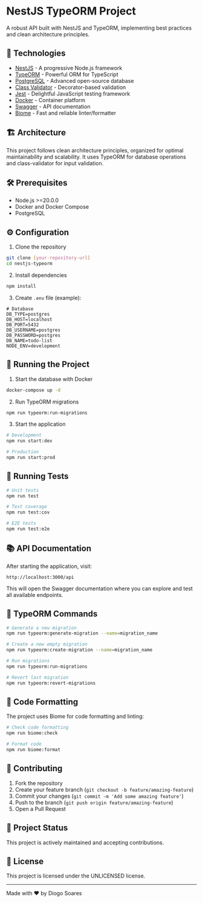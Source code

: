 # NestJS TypeORM Project

A robust API built with NestJS and TypeORM, implementing best practices and clean architecture principles.

## 🚀 Technologies

- [NestJS](https://nestjs.com/) - A progressive Node.js framework
- [TypeORM](https://typeorm.io/) - Powerful ORM for TypeScript
- [PostgreSQL](https://www.postgresql.org/) - Advanced open-source database
- [Class Validator](https://github.com/typestack/class-validator) - Decorator-based validation
- [Jest](https://jestjs.io/) - Delightful JavaScript testing framework
- [Docker](https://www.docker.com/) - Container platform
- [Swagger](https://swagger.io/) - API documentation
- [Biome](https://biomejs.dev/) - Fast and reliable linter/formatter

## 🏗️ Architecture

This project follows clean architecture principles, organized for optimal maintainability and scalability. It uses TypeORM for database operations and class-validator for input validation.

## 🛠️ Prerequisites

- Node.js >=20.0.0
- Docker and Docker Compose
- PostgreSQL

## ⚙️ Configuration

1. Clone the repository

```bash
git clone [your-repository-url]
cd nestjs-typeorm
```

2. Install dependencies

```bash
npm install
```

3. Create `.env` file (example):

```env
# Database
DB_TYPE=postgres
DB_HOST=localhost
DB_PORT=5432
DB_USERNAME=postgres
DB_PASSWORD=postgres
DB_NAME=todo-list
NODE_ENV=development
```

## 🚀 Running the Project

1. Start the database with Docker

```bash
docker-compose up -d
```

2. Run TypeORM migrations

```bash
npm run typeorm:run-migrations
```

3. Start the application

```bash
# Development
npm run start:dev

# Production
npm run start:prod
```

## 🧪 Running Tests

```bash
# Unit tests
npm run test

# Test coverage
npm run test:cov

# E2E tests
npm run test:e2e
```

## 📚 API Documentation

After starting the application, visit:

```
http://localhost:3000/api
```

This will open the Swagger documentation where you can explore and test all available endpoints.

## 🔧 TypeORM Commands

```bash
# Generate a new migration
npm run typeorm:generate-migration --name=migration_name

# Create a new empty migration
npm run typeorm:create-migration --name=migration_name

# Run migrations
npm run typeorm:run-migrations

# Revert last migration
npm run typeorm:revert-migrations
```

## 💅 Code Formatting

The project uses Biome for code formatting and linting:

```bash
# Check code formatting
npm run biome:check

# Format code
npm run biome:format
```

## 🤝 Contributing

1. Fork the repository
2. Create your feature branch (`git checkout -b feature/amazing-feature`)
3. Commit your changes (`git commit -m 'Add some amazing feature'`)
4. Push to the branch (`git push origin feature/amazing-feature`)
5. Open a Pull Request

## 🎯 Project Status

This project is actively maintained and accepting contributions.

## 📜 License

This project is licensed under the UNLICENSED license.

---

Made with ♥ by Diogo Soares
